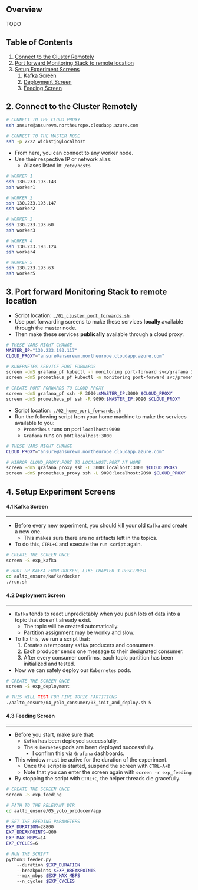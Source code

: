 ## Overview

TODO

<!-- ########################################################################################################## -->
## Table of Contents

1. [Connect to the Cluster Remotely](#)
2. [Port forward Monitoring Stack to remote location](#)
3. [Setup Experiment Screens](#)
    1. [Kafka Screen](#)
    2. [Deployment Screen](#)
    3. [Feeding Screen](#)

<!-- ########################################################################################################## -->
## 2. Connect to the Cluster Remotely
```bash
# CONNECT TO THE CLOUD PROXY
ssh ansure@ansurevm.northeurope.cloudapp.azure.com

# CONNECT TO THE MASTER NODE
ssh -p 2222 wickstjo@localhost
```

- From here, you can connect to any worker node.
- Use  their respective IP or network alias:
    - Aliases listed in: `/etc/hosts`

```bash
# WORKER 1
ssh 130.233.193.143
ssh worker1

# WORKER 2
ssh 130.233.193.147
ssh worker2

# WORKER 3
ssh 130.233.193.60
ssh worker3

# WORKER 4
ssh 130.233.193.124
ssh worker4

# WORKER 5
ssh 130.233.193.63
ssh worker5
```

<!-- ########################################################################################################## -->
## 3. Port forward Monitoring Stack to remote location

- Script location: [`./01_cluster_port_forwards.sh`](01_cluster_port_forwards.sh)
- Use port forwarding screens to make these services **locally** available through the master node.
- Then make these services **publically** available through a cloud proxy.

```bash
# THESE VARS MIGHT CHANGE
MASTER_IP="130.233.193.117"
CLOUD_PROXY="ansure@ansurevm.northeurope.cloudapp.azure.com"

# KUBERNETES SERVICE PORT FORWARDS
screen -dmS grafana_pf kubectl -n monitoring port-forward svc/grafana 3000 --address=$MASTER_IP
screen -dmS prometheus_pf kubectl -n monitoring port-forward svc/prometheus-k8s 9090 --address=$MASTER_IP

# CREATE PORT FORWARDS TO CLOUD PROXY
screen -dmS grafana_pf ssh -R 3000:$MASTER_IP:3000 $CLOUD_PROXY
screen -dmS prometheus_pf ssh -R 9090:$MASTER_IP:9090 $CLOUD_PROXY
```

- Script location: [`./02_home_port_forwards.sh`](02_home_port_forwards.sh)
- Run the following script from your home machine to make the services available to you:
    - `Prometheus` runs on port `localhost:9090`
    - `Grafana` runs on port `localhost:3000`

```bash
# THESE VARS MIGHT CHANGE
CLOUD_PROXY="ansure@ansurevm.northeurope.cloudapp.azure.com"

# MIRROR CLOUD_PROXY:PORT TO LOCALHOST:PORT AT HOME
screen -dmS grafana_proxy ssh -L 3000:localhost:3000 $CLOUD_PROXY
screen -dmS prometheus_proxy ssh -L 9090:localhost:9090 $CLOUD_PROXY
```

<!-- ########################################################################################################## -->
## 4. Setup Experiment Screens

<!-- ########################################################################################################## -->
#### 4.1 Kafka Screen
---

- Before every new experiment, you should kill your old `Kafka` and create a new one.
    - This makes sure there are no artifacts left in the topics.
- To do this, `CTRL+C` and execute the `run script` again.

```bash
# CREATE THE SCREEN ONCE
screen -S exp_kafka

# BOOT UP KAFKA FROM DOCKER, LIKE CHAPTER 3 DESCIRBED
cd aalto_ensure/kafka/docker
./run.sh
```

<!-- ########################################################################################################## -->
#### 4.2 Deployment Screen
---

- `Kafka` tends to react unpredictably when you push lots of data into a topic that doesn't already exist.
    - The topic will be created automatically.
    - Partition assignment may be wonky and slow.
- To fix this, we run a script that:
    1. Creates `n` temporary `Kafka` producers and consumers.
    2. Each producer sends one message to their designated consumer.
    3. After every consumer confirms, each topic partition has been initialized and tested.
- Now we can safely deploy our `Kubernetes` pods.

```bash
# CREATE THE SCREEN ONCE
screen -S exp_deployment

# THIS WILL TEST FOR FIVE TOPIC PARTITIONS
./aalto_ensure/04_yolo_consumer/03_init_and_deploy.sh 5
```

<!-- ########################################################################################################## -->
#### 4.3 Feeding Screen
---

- Before you start, make sure that:
    - `Kafka` has been deployed successfully.
    - The `Kubernetes` pods are been deployed successfully.
        - I confirm this via `Grafana` dashboards.
- This window must be active for the duration of the experiment.
    - Once the script is started, suspend the screen with `CTRL+A+D`
    - Note that you can enter the screen again with `screen -r exp_feeding`
- By stopping the script with `CTRL+C`, the helper threads die gracefully.


```bash
# CREATE THE SCREEN ONCE
screen -S exp_feeding

# PATH TO THE RELEVANT DIR
cd aalto_ensure/05_yolo_producer/app
```

```bash
# SET THE FEEDING PARAMETERS
EXP_DURATION=28800
EXP_BREAKPOINTS=800
EXP_MAX_MBPS=14
EXP_CYCLES=6

# RUN THE SCRIPT
python3 feeder.py
    --duration $EXP_DURATION
    --breakpoints $EXP_BREAKPOINTS
    --max_mbps $EXP_MAX_MBPS
    --n_cycles $EXP_CYCLES
```